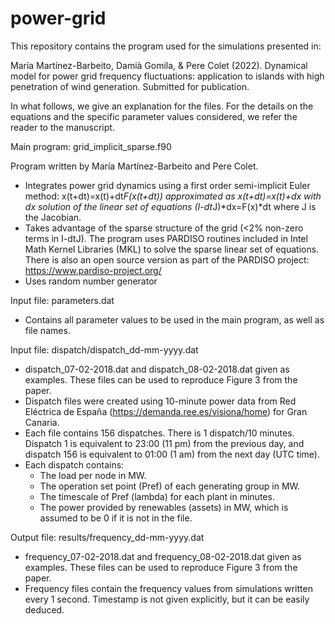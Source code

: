 # power-grid


This repository contains the program used for the simulations presented in:

María Martínez-Barbeito, Damià Gomila, & Pere Colet (2022). Dynamical model for power grid frequency fluctuations: application to islands with high penetration of wind generation. Submitted for publication.

In what follows, we give an explanation for the files. For the details on the equations and the specific parameter values considered, we refer the reader to the manuscript.



Main program: grid_implicit_sparse.f90 

Program written by María Martínez-Barbeito and Pere Colet.
- Integrates power grid dynamics using a first order semi-implicit Euler method: x(t+dt)=x(t)+dt*F(x(t+dt)) approximated as x(t+dt)=x(t)+dx with dx solution of the linear set of equations (I-dt*J)*dx=F(x)*dt where J is the Jacobian.
- Takes advantage of the sparse structure of the grid (<2% non-zero terms in I-dtJ). The program uses PARDISO routines included in Intel Math Kernel Libraries (MKL) to solve the sparse linear set of equations. There is also an open source version as part of the PARDISO project: https://www.pardiso-project.org/
- Uses random number generator



Input file: parameters.dat 

- Contains all parameter values to be used in the main program, as well as file names.


Input file: dispatch/dispatch_dd-mm-yyyy.dat

- dispatch_07-02-2018.dat and dispatch_08-02-2018.dat given as examples. These files can be used to reproduce Figure 3 from the paper.
- Dispatch files were created using 10-minute power data from Red Eléctrica de España (https://demanda.ree.es/visiona/home) for Gran Canaria.
- Each file contains 156 dispatches. There is 1 dispatch/10 minutes. Dispatch 1 is equivalent to 23:00 (11 pm) from the previous day, and dispatch 156 is equivalent to 01:00 (1 am) from the next day (UTC time).
- Each dispatch contains:
    - The load per node in MW.
    - The operation set point (Pref) of each generating group in MW.
    - The timescale of Pref (lambda) for each plant in minutes.
    - The power provided by renewables (assets) in MW, which is assumed to be 0 if it is not in the file.


Output file: results/frequency_dd-mm-yyyy.dat

- frequency_07-02-2018.dat and frequency_08-02-2018.dat given as examples. These files can be used to reproduce Figure 3 from the paper.
- Frequency files contain the frequency values from simulations written every 1 second. Timestamp is not given explicitly, but it can be easily deduced.

